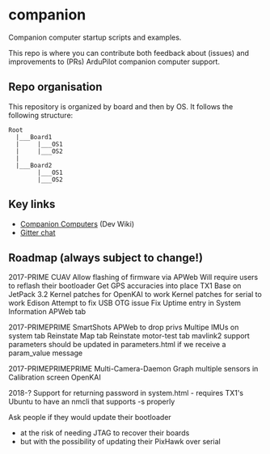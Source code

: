# companion

Companion computer startup scripts and examples.

This repo is where you can contribute both feedback about (issues) and improvements to (PRs) ArduPilot companion computer support.


## Repo organisation

This repository is organized by board and then by OS. It follows the following structure:

```
Root
  |___Board1
  |     |___OS1
  |     |___OS2
  |
  |___Board2
  		|___OS1
  		|___OS2
```  
## Key links

* [Companion Computers](http://ardupilot.org/dev/docs/companion-computers.html) (Dev Wiki)
* [Gitter chat](https://gitter.im/ArduPilot/companion)


## Roadmap (always subject to change!)

2017-PRIME
  CUAV
  Allow flashing of firmware via APWeb
    Will require users to reflash their bootloader
  Get GPS accuracies into place
  TX1
    Base on JetPack 3.2
    Kernel patches for OpenKAI to work
    Kernel patches for serial to work
  Edison
    Attempt to fix USB OTG issue
    Fix Uptime entry in System Information APWeb tab

2017-PRIMEPRIME
  SmartShots
  APWeb to drop privs
  Multipe IMUs on system tab
  Reinstate Map tab
  Reinstate motor-test tab
  mavlink2 support
  parameters should be updated in parameters.html if we receive a param_value message

2017-PRIMEPRIMEPRIME
  Multi-Camera-Daemon
  Graph multiple sensors in Calibration screen
  OpenKAI

2018-?
  Support for returning password in system.html
    - requires TX1's Ubuntu to have an nmcli that supports -s properly


Ask people if they would update their bootloader
 - at the risk of needing JTAG to recover their boards
 - but with the possibility of updating their PixHawk over serial

